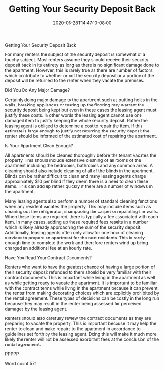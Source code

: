 ﻿---
title: "Getting Your Security Deposit Back"
date: 2020-06-28T14:47:10-08:00
description: "Renting A House Or Apartment Tips for Web Success"
featured_image: "/images/Renting A House Or Apartment.jpg"
tags: ["Renting A House Or Apartment"]
---

Getting Your Security Deposit Back

For many renters the subject of the security deposit is somewhat of a touchy subject. Most renters assume they should receive their security deposit back in its entirety as long as there is no significant damage done to the apartment. However, this is rarely true as there are number of factors which contribute to whether or not the security deposit or a portion of the deposit will be returned to the renter when they vacate the premises. 

Did You Do Any Major Damage?

Certainly doing major damage to the apartment such as putting holes in the walls, breaking appliances or tearing up the flooring may warrant the security deposit being kept but even in these cases the leasing agent must justify these costs. In other words the leasing agent cannot use one damaged item to justify keeping the whole security deposit. Rather the leasing agent is obliged to determine a cost to repair the item. If this estimate is large enough to justify not returning the security deposit the renter should be informed of the estimated cost of repairing the apartment. 

Is Your Apartment Clean Enough?

All apartments should be cleaned thoroughly before the tenant vacates the property. This should include extensive cleaning of all rooms of the apartment including the bedrooms, bathrooms and any common areas. A cleaning should also include cleaning of all of the blinds in the apartment. Blinds can be rather difficult to clean and many leasing agents charge approximately $10 per blind if they deem there is a need to clean these items. This can add up rather quickly if there are a number of windows in the apartment. 

Many leasing agents also perform a number of standard cleaning functions when any resident vacates the property. This may include items such as cleaning out the refrigerator, shampooing the carpet or repainting the walls. When these items are required, there is typically a fee associated with each item. In many cases, adding up these required fees results in a number which is likely already approaching the sum of the security deposit. Additionally, leasing agents often only allow for one hour of cleaning services to prepare an apartment for the next residents. This is rarely enough time to complete the work and therefore renters wind up being charged an additional fee at an hourly rate. 

Have You Read Your Contract Documents?

Renters who want to have the greatest chance of having a large portion of their security deposit refunded to them should be very familiar with their contract documents. This is important while living in the apartment as well as while getting ready to vacate the apartment. It is important to be familiar with the contract terms while living in the apartment because it can prevent the renter from making decorating choices which are explicitly prohibited by the rental agreement. These types of decisions can be costly in the long run because they may result in the renter being assessed for perceived damages by the leasing agent. 

Renters should also carefully review the contract documents as they are preparing to vacate the property. This is important because it may help the renter to clean and make repairs to the apartment in accordance to guidelines set forth by the leasing agent. Doing this will make it much more likely the renter will not be assessed exorbitant fees at the conclusion of the rental agreement. 

PPPPP

Word count 571




